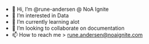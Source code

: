 - 👋 Hi, I’m @rune-andersen @ NoA Ignite
- 👀 I’m interested in Data
- 🌱 I’m currently learning alot
- 💞️ I’m looking to collaborate on documentation
- 📫 How to reach me > rune.andersen@noaignite.com

<!---
rune-andersen/rune-andersen is a ✨ special ✨ repository because its `README.md` (this file) appears on your GitHub profile.
You can click the Preview link to take a look at your changes.
--->
